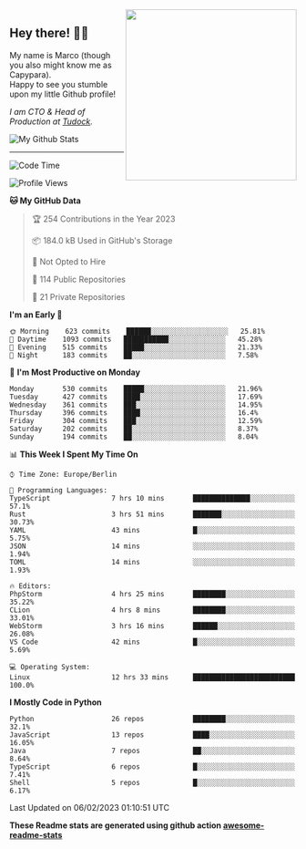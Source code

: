 <img src="https://capypara.de/para_logo.png?a=13" align="right" width="300">

## Hey there! 👋🙃
My name is Marco (though you also might know me as Capypara).  
Happy to see you stumble upon my little Github profile!

*I am CTO & Head of Production at <a href="http://tudock.de">Tudock</a>.*


![My Github Stats](https://github-readme-stats.vercel.app/api?username=theCapypara&show_icons=true&title_color=8ea106&text_color=ffffff&icon_color=8ea106&bg_color=2F343F&hide_border=1)

---
<!--START_SECTION:waka-->
![Code Time](http://img.shields.io/badge/Code%20Time-2%2C102%20hrs%2028%20mins-blue)

![Profile Views](http://img.shields.io/badge/Profile%20Views-4-blue)

**🐱 My GitHub Data** 

> 🏆 254 Contributions in the Year 2023
 > 
> 📦 184.0 kB Used in GitHub's Storage 
 > 
> 🚫 Not Opted to Hire
 > 
> 📜 114 Public Repositories 
 > 
> 🔑 21 Private Repositories  
 > 
**I'm an Early 🐤** 

```text
🌞 Morning    623 commits    ██████░░░░░░░░░░░░░░░░░░░   25.81% 
🌆 Daytime    1093 commits   ███████████░░░░░░░░░░░░░░   45.28% 
🌃 Evening    515 commits    █████░░░░░░░░░░░░░░░░░░░░   21.33% 
🌙 Night      183 commits    ██░░░░░░░░░░░░░░░░░░░░░░░   7.58%

```
📅 **I'm Most Productive on Monday** 

```text
Monday       530 commits    █████░░░░░░░░░░░░░░░░░░░░   21.96% 
Tuesday      427 commits    ████░░░░░░░░░░░░░░░░░░░░░   17.69% 
Wednesday    361 commits    ███░░░░░░░░░░░░░░░░░░░░░░   14.95% 
Thursday     396 commits    ████░░░░░░░░░░░░░░░░░░░░░   16.4% 
Friday       304 commits    ███░░░░░░░░░░░░░░░░░░░░░░   12.59% 
Saturday     202 commits    ██░░░░░░░░░░░░░░░░░░░░░░░   8.37% 
Sunday       194 commits    ██░░░░░░░░░░░░░░░░░░░░░░░   8.04%

```


📊 **This Week I Spent My Time On** 

```text
⌚︎ Time Zone: Europe/Berlin

💬 Programming Languages: 
TypeScript               7 hrs 10 mins       ██████████████░░░░░░░░░░░   57.1% 
Rust                     3 hrs 51 mins       ███████░░░░░░░░░░░░░░░░░░   30.73% 
YAML                     43 mins             █░░░░░░░░░░░░░░░░░░░░░░░░   5.75% 
JSON                     14 mins             ░░░░░░░░░░░░░░░░░░░░░░░░░   1.94% 
TOML                     14 mins             ░░░░░░░░░░░░░░░░░░░░░░░░░   1.93%

🔥 Editors: 
PhpStorm                 4 hrs 25 mins       ████████░░░░░░░░░░░░░░░░░   35.22% 
CLion                    4 hrs 8 mins        ████████░░░░░░░░░░░░░░░░░   33.01% 
WebStorm                 3 hrs 16 mins       ██████░░░░░░░░░░░░░░░░░░░   26.08% 
VS Code                  42 mins             █░░░░░░░░░░░░░░░░░░░░░░░░   5.69%

💻 Operating System: 
Linux                    12 hrs 33 mins      █████████████████████████   100.0%

```

**I Mostly Code in Python** 

```text
Python                   26 repos            ████████░░░░░░░░░░░░░░░░░   32.1% 
JavaScript               13 repos            ████░░░░░░░░░░░░░░░░░░░░░   16.05% 
Java                     7 repos             ██░░░░░░░░░░░░░░░░░░░░░░░   8.64% 
TypeScript               6 repos             █░░░░░░░░░░░░░░░░░░░░░░░░   7.41% 
Shell                    5 repos             █░░░░░░░░░░░░░░░░░░░░░░░░   6.17%

```



 Last Updated on 06/02/2023 01:10:51 UTC
<!--END_SECTION:waka-->

**These Readme stats are generated using github action [awesome-readme-stats](https://github.com/anmol098/waka-readme-stats)**
